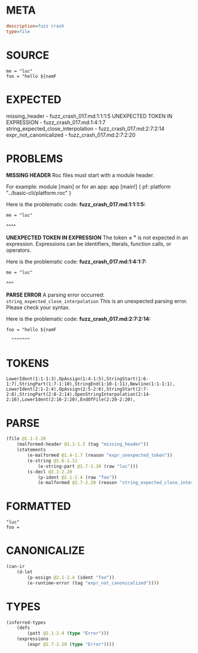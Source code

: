 # META
~~~ini
description=fuzz crash
type=file
~~~
# SOURCE
~~~roc
me = "luc"
foo = "hello ${namF
~~~
# EXPECTED
missing_header - fuzz_crash_017.md:1:1:1:5
UNEXPECTED TOKEN IN EXPRESSION - fuzz_crash_017.md:1:4:1:7
string_expected_close_interpolation - fuzz_crash_017.md:2:7:2:14
expr_not_canonicalized - fuzz_crash_017.md:2:7:2:20
# PROBLEMS
**MISSING HEADER**
Roc files must start with a module header.

For example:
        module [main]
or for an app:
        app [main!] { pf: platform "../basic-cli/platform.roc" }

Here is the problematic code:
**fuzz_crash_017.md:1:1:1:5:**
```roc
me = "luc"
```
^^^^


**UNEXPECTED TOKEN IN EXPRESSION**
The token **= "** is not expected in an expression.
Expressions can be identifiers, literals, function calls, or operators.

Here is the problematic code:
**fuzz_crash_017.md:1:4:1:7:**
```roc
me = "luc"
```
   ^^^


**PARSE ERROR**
A parsing error occurred: `string_expected_close_interpolation`
This is an unexpected parsing error. Please check your syntax.

Here is the problematic code:
**fuzz_crash_017.md:2:7:2:14:**
```roc
foo = "hello ${namF
```
      ^^^^^^^


# TOKENS
~~~zig
LowerIdent(1:1-1:3),OpAssign(1:4-1:5),StringStart(1:6-1:7),StringPart(1:7-1:10),StringEnd(1:10-1:11),Newline(1:1-1:1),
LowerIdent(2:1-2:4),OpAssign(2:5-2:6),StringStart(2:7-2:8),StringPart(2:8-2:14),OpenStringInterpolation(2:14-2:16),LowerIdent(2:16-2:20),EndOfFile(2:20-2:20),
~~~
# PARSE
~~~clojure
(file @1.1-2.20
	(malformed-header @1.1-1.5 (tag "missing_header"))
	(statements
		(e-malformed @1.4-1.7 (reason "expr_unexpected_token"))
		(e-string @1.6-1.11
			(e-string-part @1.7-1.10 (raw "luc")))
		(s-decl @2.1-2.20
			(p-ident @2.1-2.4 (raw "foo"))
			(e-malformed @2.7-2.20 (reason "string_expected_close_interpolation")))))
~~~
# FORMATTED
~~~roc
"luc"
foo = 
~~~
# CANONICALIZE
~~~clojure
(can-ir
	(d-let
		(p-assign @2.1-2.4 (ident "foo"))
		(e-runtime-error (tag "expr_not_canonicalized"))))
~~~
# TYPES
~~~clojure
(inferred-types
	(defs
		(patt @2.1-2.4 (type "Error")))
	(expressions
		(expr @2.7-2.20 (type "Error"))))
~~~

